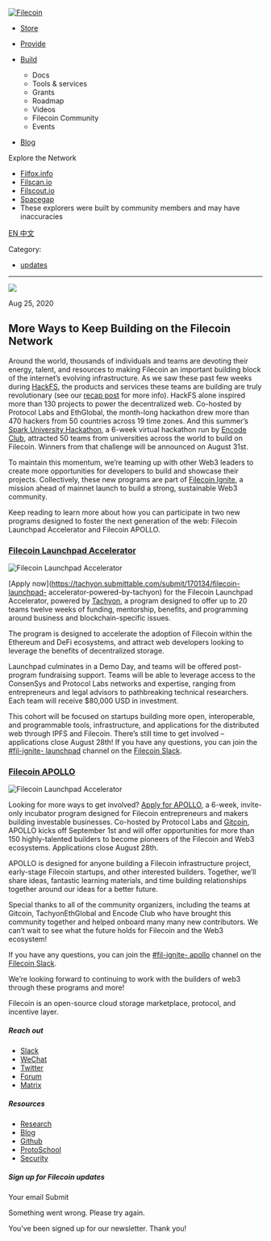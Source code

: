 [ ![Filecoin](../../../images/filecoin-logo.svg) ](../../../)

  * [Store](../../../store/)
  * [Provide](../../../provide/)
  * [Build](../../../build/)

    * Docs
    * Tools & services
    * Grants
    * Roadmap
    * Videos
    * Filecoin Community
    * Events

  * [Blog](../../../blog/)

Explore the Network

  * [Filfox.info](https://filfox.info/en)
  * [Filscan.io](https://filscan.io/#/tipset/chain)
  * [Filscout.io](https://filscout.io/en/)
  * [Spacegap](https://spacegap.github.io)
  * These explorers were built by community members and may have inaccuracies

[ EN ](../../../en) [ 中文 ](../../../zh-cn)

Category:

  * [updates](../../../blog/updates)

  *   *   * 

![](../../../images/icons/social/share.svg)

Aug 25, 2020  

## More Ways to Keep Building on the Filecoin Network

Around the world, thousands of individuals and teams are devoting their
energy, talent, and resources to making Filecoin an important building block
of the internet’s evolving infrastructure. As we saw these past few weeks
during [HackFS](http://hackfs.com/), the products and services these teams are
building are truly revolutionary (see our [recap
post](https://filecoin.io/blog/hackfs-finale/) for more info). HackFS alone
inspired more than 130 projects to power the decentralized web. Co-hosted by
Protocol Labs and EthGlobal, the month-long hackathon drew more than 470
hackers from 50 countries across 19 time zones. And this summer’s [Spark
University Hackathon](https://summerspark.encode.club/), a 6-week virtual
hackathon run by [Encode Club](https://www.encode.club/), attracted 50 teams
from universities across the world to build on Filecoin. Winners from that
challenge will be announced on August 31st.

To maintain this momentum, we’re teaming up with other Web3 leaders to create
more opportunities for developers to build and showcase their projects.
Collectively, these new programs are part of [Filecoin
Ignite](https://ignite.fil.events/), a mission ahead of mainnet launch to
build a strong, sustainable Web3 community.

Keep reading to learn more about how you can participate in two new programs
designed to foster the next generation of the web: Filecoin Launchpad
Accelerator and Filecoin APOLLO.

### [Filecoin Launchpad Accelerator](https://labs.consensys.net/tachyon/)

![Filecoin Launchpad
Accelerator](https://filecoin.io/vintage/images/blog/ignite-launchpad.jpg)

[Apply now](https://tachyon.submittable.com/submit/170134/filecoin-launchpad-
accelerator-powered-by-tachyon) for the Filecoin Launchpad Accelerator,
powered by [Tachyon](https://labs.consensys.net/tachyon/), a program designed
to offer up to 20 teams twelve weeks of funding, mentorship, benefits, and
programming around business and blockchain-specific issues.

The program is designed to accelerate the adoption of Filecoin within the
Ethereum and DeFi ecosystems, and attract web developers looking to leverage
the benefits of decentralized storage.

Launchpad culminates in a Demo Day, and teams will be offered post-program
fundraising support. Teams will be able to leverage access to the ConsenSys
and Protocol Labs networks and expertise, ranging from entrepreneurs and legal
advisors to pathbreaking technical researchers. Each team will receive $80,000
USD in investment.

This cohort will be focused on startups building more open, interoperable, and
programmable tools, infrastructure, and applications for the distributed web
through IPFS and Filecoin. There’s still time to get involved – applications
close August 28th! If you have any questions, you can join the [#fil-ignite-
launchpad](https://app.slack.com/client/TEHTVS1L6/C0192P674KY) channel on the
[Filecoin Slack](https://filecoin.io/slack).

### [Filecoin APOLLO](https://gitcoin.co/hackathon/filecoin/onboard)

![Filecoin Launchpad
Accelerator](https://filecoin.io/vintage/images/blog/ignite-apollo.jpg)

Looking for more ways to get involved? [Apply for
APOLLO](https://gitcoin.co/hackathon/filecoin/onboard), a 6-week, invite-only
incubator program designed for Filecoin entrepreneurs and makers building
investable businesses. Co-hosted by Protocol Labs and
[Gitcoin](https://gitcoin.co/), APOLLO kicks off September 1st and will offer
opportunities for more than 150 highly-talented builders to become pioneers of
the Filecoin and Web3 ecosystems. Applications close August 28th.

APOLLO is designed for anyone building a Filecoin infrastructure project,
early-stage Filecoin startups, and other interested builders. Together, we’ll
share ideas, fantastic learning materials, and time building relationships
together around our ideas for a better future.

Special thanks to all of the community organizers, including the teams at
Gitcoin, TachyonEthGlobal and Encode Club who have brought this community
together and helped onboard many many new contributors. We can’t wait to see
what the future holds for Filecoin and the Web3 ecosystem!

If you have any questions, you can join the [#fil-ignite-
apollo](https://app.slack.com/client/TEHTVS1L6/C018JLH2P5L) channel on the
[Filecoin Slack](https://filecoin.io/slack).

We’re looking forward to continuing to work with the builders of web3 through
these programs and more!

Filecoin is an open-source cloud storage marketplace, protocol, and incentive
layer.

##### Reach out

  * [Slack ](https://filecoin.io/slack)
  * [WeChat  ](https://weixin.qq.com/r/1xz54Y-EctINrcuC90nF)
  * [Twitter ](https://twitter.com/Filecoin)
  * [Forum ](https://github.com/filecoin-project/community#forums)
  * [Matrix ](https://riot.im/app/#/group/+filecoin:matrix.org)

##### Resources

  * [Research](https://research.filecoin.io/)
  * [Blog](https://filecoin.io/blog/)
  * [Github](https://github.com/filecoin-project)
  * [ProtoSchool](https://proto.school/course/filecoin)
  * [Security](https://security.filecoin.io/)

##### Sign up for Filecoin updates

Your email Submit

Something went wrong. Please try again.

You’ve been signed up for our newsletter. Thank you!

